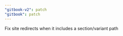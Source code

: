 ```yaml
---
"gitbook-v2": patch
"gitbook": patch
---
```


Fix site redirects when it includes a section/variant path
